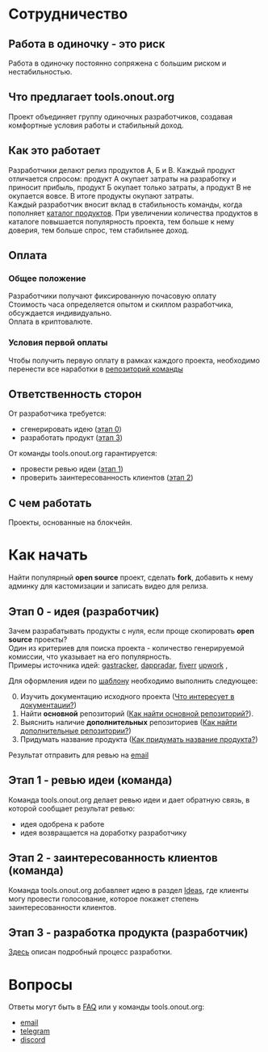 # Сотрудничество

## Работа в одиночку - это риск

Работа в одиночку постоянно сопряжена с большим риском и нестабильностью.

## Что предлагает tools.onout.org 

Проект объединяет группу одиночных разработчиков, создавая комфортные условия работы и стабильный доход.

## Как это работает 

Разработчики делают релиз продуктов А, Б и В. Каждый продукт отличается спросом: продукт А окупает затраты на разработку и приносит прибыль, продукт Б окупает только затраты, а продукт В не окупается вовсе. В итоге продукты окупают затраты.<br/>
Каждый разработчик вносит вклад в стабильность команды, когда пополняет [каталог продуктов](https://tools.onout.org). При увеличении количества продуктов в каталоге повышается популярность проекта, тем больше к нему доверия, тем больше спрос, тем стабильнее доход.

## Оплата

### Общее положение

Разработчики получают фиксированную почасовую оплату<br/>
Стоимость часа определяется опытом и скиллом разработчика, обсуждается индивидуально.<br/>
Оплата в криптовалюте.

### Условия первой оплаты

Чтобы получить первую оплату в рамках каждого проекта, необходимо перенести все наработки в [репозиторий команды](https://github.com/noxonsu) 

## Ответственность сторон

От разработчика требуется:

- сгенерировать идею ([этап 0](#этап-0---идея-разработчик))
- разработать продукт ([этап 3](#этап-3---разработка-продукта-разработчик))

От команды tools.onout.org гарантируется:

- провести ревью идеи ([этап 1](#этап-1---ревью-идеи-команда))
- проверить заинтересованность клиентов ([этап 2](#этап-2---заинтересованность-клиентов-команда))

## С чем работать

Проекты, основанные на блокчейн.

# Как начать

Найти популярный **open source** проект, сделать **fork**, добавить к нему админку для кастомизации и записать видео для релиза.

## Этап 0 - идея (разработчик)

Зачем разрабатывать продукты с нуля, если проще скопировать **open source** проекты?<br/>
Один из критериев для поиска проекта - количество генерируемой комиссии, что указывает на его популярность.<br/>
Примеры источника идей: [gastracker](https://etherscan.io/gastracker), [dappradar](https://dappradar.com/), [fiverr](https://www.fiverr.com/search/gigs?query=fork&source=main_banner&search_in=everywhere&search-autocomplete-original-term=fork) [upwork](https://www.upwork.com/services/search?q=fork) ,  <br/>

Для оформления идеи по [шаблону](./templates/idea.md) необходимо выполнить следующее:

0. Изучить документацию исходного проекта ([Что интересует в документации?](./faq.md#что-интересует-в-документации))
0. Найти **основной** репозиторий ([Как найти основной репозиторий?](./faq.md#как-найти-основной-репозиторий)).
0. Выяснить наличие **дополнительных** репозиториев ([Как найти дополнительные репозитории?](./faq.md#как-найти-дополнительные-репозитории))
0. Придумать название продукта ([Как придумать название продукта?](./faq.md#как-придумать-название-продукта))

Результат отправить для ревью на [email](mailto:support@onout.org)

## Этап 1 - ревью идеи (команда)

Команда tools.onout.org делает ревью идеи и дает обратную связь, в которой сообщает результат ревью: 

- идея одобрена к работе
- идея возвращается на доработку разработчику

## Этап 2 - заинтересованность клиентов (команда)

Команда tools.onout.org добавляет идею в раздел [Ideas](https://dash.onout.org/#/presale), где клиенты могу провести голосование, которое покажет степень заинтересованности клиентов.

## Этап 3 - разработка продукта (разработчик)

[Здесь](./development.md) описан подробный процесс разработки.

# Вопросы

Ответы могут быть в [FAQ](./faq.md) или у команды tools.onout.org:

- [email](mailto:support@onout.org)
- [telegram](https://t.me/onoutsupportbot)
- [discord](https://discord.gg/VwKEmHEgVN)
